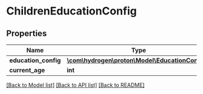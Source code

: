 # ChildrenEducationConfig

## Properties
Name | Type | Description | Notes
------------ | ------------- | ------------- | -------------
**education_config** | [**\com\hydrogen\proton\Model\EducationConfig[]**](EducationConfig.md) |  | 
**current_age** | **int** |  | 

[[Back to Model list]](../README.md#documentation-for-models) [[Back to API list]](../README.md#documentation-for-api-endpoints) [[Back to README]](../README.md)


